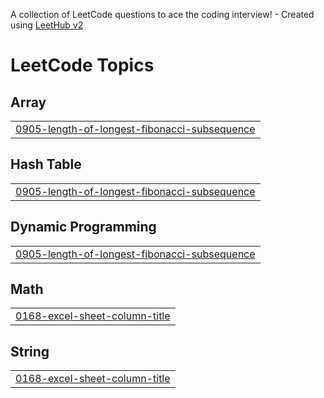 A collection of LeetCode questions to ace the coding interview! - Created using [LeetHub v2](https://github.com/arunbhardwaj/LeetHub-2.0)
<!---LeetCode Topics Start-->
# LeetCode Topics
## Array
|  |
| ------- |
| [0905-length-of-longest-fibonacci-subsequence](https://github.com/ANujJakhar2104/Leetcode/tree/master/0905-length-of-longest-fibonacci-subsequence) |
## Hash Table
|  |
| ------- |
| [0905-length-of-longest-fibonacci-subsequence](https://github.com/ANujJakhar2104/Leetcode/tree/master/0905-length-of-longest-fibonacci-subsequence) |
## Dynamic Programming
|  |
| ------- |
| [0905-length-of-longest-fibonacci-subsequence](https://github.com/ANujJakhar2104/Leetcode/tree/master/0905-length-of-longest-fibonacci-subsequence) |
## Math
|  |
| ------- |
| [0168-excel-sheet-column-title](https://github.com/ANujJakhar2104/Leetcode/tree/master/0168-excel-sheet-column-title) |
## String
|  |
| ------- |
| [0168-excel-sheet-column-title](https://github.com/ANujJakhar2104/Leetcode/tree/master/0168-excel-sheet-column-title) |
<!---LeetCode Topics End-->